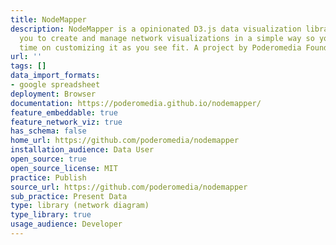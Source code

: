 ```yaml
---
title: NodeMapper
description: NodeMapper is a opinionated D3.js data visualization library that allows
  you to create and manage network visualizations in a simple way so you can use your
  time on customizing it as you see fit. A project by Poderomedia Foundation.
url: ''
tags: []
data_import_formats:
- google spreadsheet
deployment: Browser
documentation: https://poderomedia.github.io/nodemapper/
feature_embeddable: true
feature_network_viz: true
has_schema: false
home_url: https://github.com/poderomedia/nodemapper
installation_audience: Data User
open_source: true
open_source_license: MIT
practice: Publish
source_url: https://github.com/poderomedia/nodemapper
sub_practice: Present Data
type: library (network diagram)
type_library: true
usage_audience: Developer
---
```

